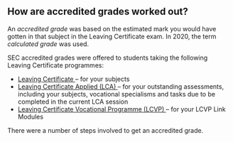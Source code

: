 ##  How are accredited grades worked out?

An _accredited grade_ was based on the estimated mark you would have gotten in
that subject in the Leaving Certificate exam. In 2020, the term _calculated
grade_ was used.

SEC accredited grades were offered to students taking the following Leaving
Certificate programmes:

  * [ Leaving Certificate ](https://www.citizensinformation.ie/en/education/state-examinations/leaving-certificate/) – for your subjects 
  * [ Leaving Certificate Applied (LCA) ](https://www.citizensinformation.ie/en/education/state-examinations/leaving-certificate-applied/) – for your outstanding assessments, including your subjects, vocational specialisms and tasks due to be completed in the current LCA session 
  * [ Leaving Certificate Vocational Programme (LCVP) ](https://www.citizensinformation.ie/en/education/state-examinations/leaving-certificate-vocational-programme/) – for your LCVP Link Modules 

There were a number of steps involved to get an accredited grade.
